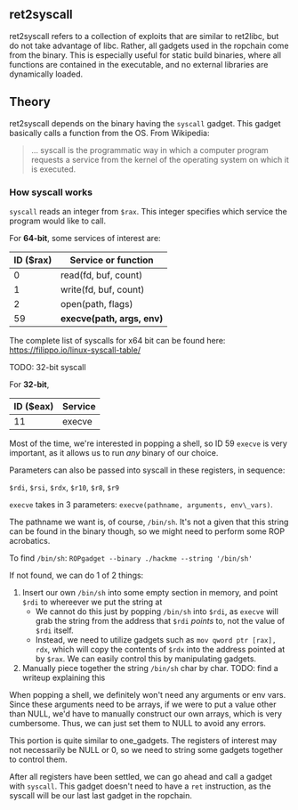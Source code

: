 ret2syscall
---
ret2syscall refers to a collection of exploits that are similar to ret2libc, but do not take advantage of libc. Rather, all gadgets used in the ropchain come from the binary. This is especially useful for static build binaries, where all functions are contained in the executable, and no external libraries are dynamically loaded.

## Theory
ret2syscall depends on the binary having the `syscall` gadget. This gadget basically calls a function from the OS. From Wikipedia: 

> ... syscall is the programmatic way in which a computer program requests a service from the kernel of the operating system on which it is executed.

### How syscall works
`syscall` reads an integer from `$rax`. This integer specifies which service the program would like to call.

For **64-bit**, some services of interest are:

| ID ($rax) 	| Service or function 			|
| ------------- | ----------------------------- |
| 0 			| read(fd, buf, count) 			|
| 1				| write(fd, buf, count) 		|
| 2 			| open(path, flags)				|
| 59 			| **execve(path, args, env)**	|

The complete list of syscalls for x64 bit can be found here: <https://filippo.io/linux-syscall-table/>

TODO: 32-bit syscall

For **32-bit**, 

| ID ($eax) 	| Service 			  |
| ------------- | ------------------- |
| 11 			| execve			  |

Most of the time, we're interested in popping a shell, so ID 59 `execve` is very important, as it allows us to run *any* binary of our choice.

Parameters can also be passed into syscall in these registers, in sequence: 

`$rdi`, `$rsi`, `$rdx`, `$r10`, `$r8`, `$r9`

`execve` takes in 3 parameters: `execve(pathname, arguments, env\_vars)`. 

The pathname we want is, of course, `/bin/sh`. It's not a given that this string can be found in the binary though, so we might need to perform some ROP acrobatics. 

To find `/bin/sh`:
`ROPgadget --binary ./hackme --string '/bin/sh'`

If not found, we can do 1 of 2 things:
1. Insert our own `/bin/sh` into some empty section in memory, and point `$rdi` to whereever we put the string at
	- We cannot do this just by popping `/bin/sh` into `$rdi`, as `execve` will grab the string from the address that `$rdi` *points* to, not the value of `$rdi` itself.
	- Instead, we need to utilize gadgets such as `mov qword ptr [rax], rdx`, which will copy the contents of `$rdx` into the address pointed at by `$rax`. We can easily control this by manipulating gadgets.
2. Manually piece together the string `/bin/sh` char by char. TODO: find a writeup explaining this

When popping a shell, we definitely won't need any arguments or env vars. Since these arguments need to be arrays, if we were to put a value other than NULL, we'd have to manually construct our own arrays, which is very cumbersome. Thus, we can just set them to NULL to avoid any errors.

This portion is quite similar to one_gadgets. The registers of interest may not necessarily be NULL or 0, so we need to string some gadgets together to control them. 

After all registers have been settled, we can go ahead and call a gadget with `syscall`. This gadget doesn't need to have a `ret` instruction, as the syscall will be our last last gadget in the ropchain.
